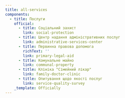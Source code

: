 ```yaml
---
title: all-services
components:
  - title: Послуги
    official:
      - title: Соціальний захист
        link: social-protection
      - title: Центр надання адміністративних послуг
        link: administrative-services-center
      - title: Первинна правова допомога
        richText: ''
        link: primary-legal-aid
      - title: Комунальне майно
        link: communal-property
      - title: Клініка "Сімейний лікар"
        link: family-doctor-clinic
      - title: Опитування щодо якості послуг
        link: service-quality-survey
    _template: Officially
---
```



